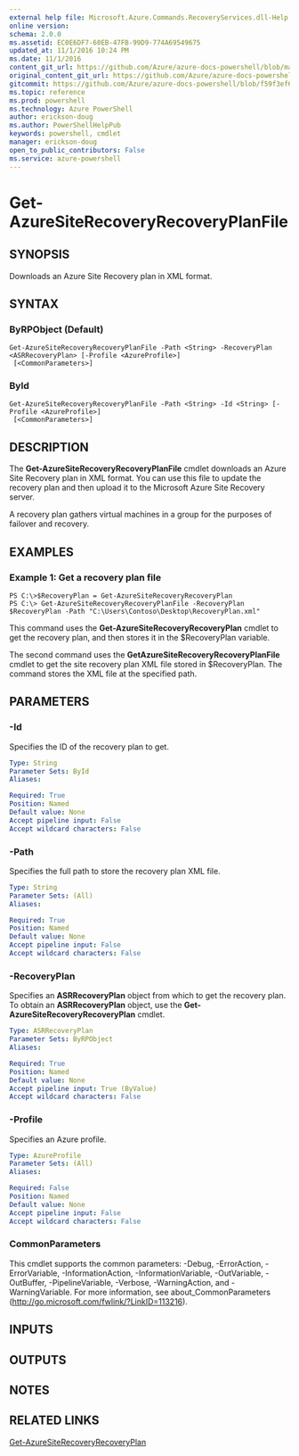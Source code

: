 ```yaml
---
external help file: Microsoft.Azure.Commands.RecoveryServices.dll-Help.xml
online version: 
schema: 2.0.0
ms.assetid: EC0E6DF7-60EB-47FB-99D9-774A69549675
updated_at: 11/1/2016 10:24 PM
ms.date: 11/1/2016
content_git_url: https://github.com/Azure/azure-docs-powershell/blob/master/azureps-cmdlets-docs/ServiceManagement/Azure.SiteRecovery/v0.9.8/Get-AzureSiteRecoveryRecoveryPlanFile.md
original_content_git_url: https://github.com/Azure/azure-docs-powershell/blob/master/azureps-cmdlets-docs/ServiceManagement/Azure.SiteRecovery/v0.9.8/Get-AzureSiteRecoveryRecoveryPlanFile.md
gitcommit: https://github.com/Azure/azure-docs-powershell/blob/f59f3ef60bc592383812213e69fd77ba950759ed/azureps-cmdlets-docs/ServiceManagement/Azure.SiteRecovery/v0.9.8/Get-AzureSiteRecoveryRecoveryPlanFile.md
ms.topic: reference
ms.prod: powershell
ms.technology: Azure PowerShell
author: erickson-doug
ms.author: PowerShellHelpPub
keywords: powershell, cmdlet
manager: erickson-doug
open_to_public_contributors: False
ms.service: azure-powershell
---
```


# Get-AzureSiteRecoveryRecoveryPlanFile

## SYNOPSIS
Downloads an Azure Site Recovery plan in XML format.

## SYNTAX

### ByRPObject (Default)
```
Get-AzureSiteRecoveryRecoveryPlanFile -Path <String> -RecoveryPlan <ASRRecoveryPlan> [-Profile <AzureProfile>]
 [<CommonParameters>]
```

### ById
```
Get-AzureSiteRecoveryRecoveryPlanFile -Path <String> -Id <String> [-Profile <AzureProfile>]
 [<CommonParameters>]
```

## DESCRIPTION
The **Get-AzureSiteRecoveryRecoveryPlanFile** cmdlet downloads an Azure Site Recovery plan in XML format.
You can use this file to update the recovery plan and then upload it to the Microsoft Azure Site Recovery server.

A recovery plan gathers virtual machines in a group for the purposes of failover and recovery.

## EXAMPLES

### Example 1: Get a recovery plan file
```
PS C:\>$RecoveryPlan = Get-AzureSiteRecoveryRecoveryPlan 
PS C:\> Get-AzureSiteRecoveryRecoveryPlanFile -RecoveryPlan $RecoveryPlan -Path "C:\Users\Contoso\Desktop\RecoveryPlan.xml"
```

This command uses the **Get-AzureSiteRecoveryRecoveryPlan** cmdlet to get the recovery plan, and then stores it in the $RecoveryPlan variable.

The second command uses the **GetAzureSiteRecoveryRecoveryPlanFile** cmdlet to get the site recovery plan XML file stored in $RecoveryPlan.
The command stores the XML file at the specified path.

## PARAMETERS

### -Id
Specifies the ID of the recovery plan to get.

```yaml
Type: String
Parameter Sets: ById
Aliases: 

Required: True
Position: Named
Default value: None
Accept pipeline input: False
Accept wildcard characters: False
```

### -Path
Specifies the full path to store the recovery plan XML file.

```yaml
Type: String
Parameter Sets: (All)
Aliases: 

Required: True
Position: Named
Default value: None
Accept pipeline input: False
Accept wildcard characters: False
```

### -RecoveryPlan
Specifies an **ASRRecoveryPlan** object from which to get the recovery plan.
To obtain an **ASRRecoveryPlan** object, use the **Get-AzureSiteRecoveryRecoveryPlan** cmdlet.

```yaml
Type: ASRRecoveryPlan
Parameter Sets: ByRPObject
Aliases: 

Required: True
Position: Named
Default value: None
Accept pipeline input: True (ByValue)
Accept wildcard characters: False
```

### -Profile
Specifies an Azure profile.

```yaml
Type: AzureProfile
Parameter Sets: (All)
Aliases: 

Required: False
Position: Named
Default value: None
Accept pipeline input: False
Accept wildcard characters: False
```

### CommonParameters
This cmdlet supports the common parameters: -Debug, -ErrorAction, -ErrorVariable, -InformationAction, -InformationVariable, -OutVariable, -OutBuffer, -PipelineVariable, -Verbose, -WarningAction, and -WarningVariable. For more information, see about_CommonParameters (http://go.microsoft.com/fwlink/?LinkID=113216).

## INPUTS

## OUTPUTS

## NOTES

## RELATED LINKS

[Get-AzureSiteRecoveryRecoveryPlan](xref:ServiceManagement/Azure.SiteRecovery/v0.9.8/Get-AzureSiteRecoveryRecoveryPlan.md)


